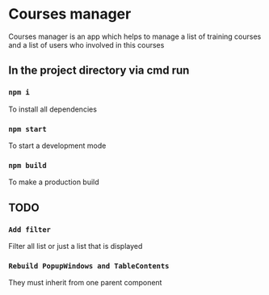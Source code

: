 # Courses manager

Courses manager is an app which helps to manage a list of training courses and a list of users who involved in this courses

## In the project directory via cmd run

### `npm i`

To install all dependencies

### `npm start`

To start a development mode

### `npm build`

To make a production build

## TODO

### `Add filter`
Filter all list or just a list that is displayed
### `Rebuild PopupWindows and TableContents` 
They must inherit from one parent component

